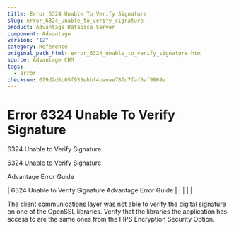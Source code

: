 ```yaml
---
title: Error 6324 Unable To Verify Signature
slug: error_6324_unable_to_verify_signature
product: Advantage Database Server
component: Advantage
version: "12"
category: Reference
original_path_html: error_6324_unable_to_verify_signature.htm
source: Advantage CHM
tags:
  - error
checksum: 079d2d6c05f955ebbf4baeae78fd7faf6af9969a
---
```


# Error 6324 Unable To Verify Signature

6324 Unable to Verify Signature

6324 Unable to Verify Signature

Advantage Error Guide

| 6324 Unable to Verify Signature  Advantage Error Guide |  |  |  |  |

The client communications layer was not able to verify the digital signature on one of the OpenSSL libraries. Verify that the libraries the application has access to are the same ones from the FIPS Encryption Security Option.
